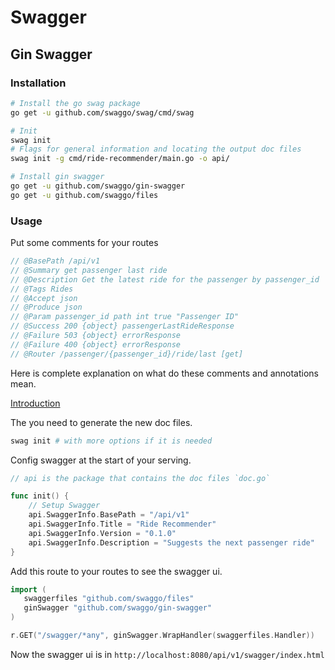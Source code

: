# Swagger

## Gin Swagger

### Installation

```bash
# Install the go swag package
go get -u github.com/swaggo/swag/cmd/swag

# Init
swag init
# Flags for general information and locating the output doc files
swag init -g cmd/ride-recommender/main.go -o api/

# Install gin swagger
go get -u github.com/swaggo/gin-swagger
go get -u github.com/swaggo/files
```

### Usage

Put some comments for your routes

```go
// @BasePath /api/v1
// @Summary get passenger last ride
// @Description Get the latest ride for the passenger by passenger_id
// @Tags Rides
// @Accept json
// @Produce json
// @Param passenger_id path int true "Passenger ID"
// @Success 200 {object} passengerLastRideResponse
// @Failure 503 {object} errorResponse
// @Failure 400 {object} errorResponse
// @Router /passenger/{passenger_id}/ride/last [get]
```

Here is complete explanation on what do these comments and annotations mean.

[Introduction](https://swaggo.github.io/swaggo.io)

The you need to generate the new doc files.

```bash
swag init # with more options if it is needed
```

Config swagger at the start of your serving.

```go
// api is the package that contains the doc files `doc.go`

func init() {
	// Setup Swagger
	api.SwaggerInfo.BasePath = "/api/v1"
	api.SwaggerInfo.Title = "Ride Recommender"
	api.SwaggerInfo.Version = "0.1.0"
	api.SwaggerInfo.Description = "Suggests the next passenger ride"
}
```

Add this route to your routes to see the swagger ui.

```go
import (
   swaggerfiles "github.com/swaggo/files"
   ginSwagger "github.com/swaggo/gin-swagger"
)

r.GET("/swagger/*any", ginSwagger.WrapHandler(swaggerfiles.Handler))
```

Now the swagger ui is in `http://localhost:8080/api/v1/swagger/index.html`